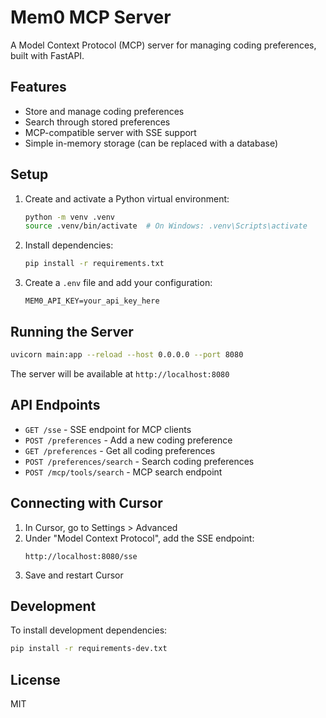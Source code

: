 # Mem0 MCP Server

A Model Context Protocol (MCP) server for managing coding preferences, built with FastAPI.

## Features

- Store and manage coding preferences
- Search through stored preferences
- MCP-compatible server with SSE support
- Simple in-memory storage (can be replaced with a database)

## Setup

1. Create and activate a Python virtual environment:
   ```bash
   python -m venv .venv
   source .venv/bin/activate  # On Windows: .venv\Scripts\activate
   ```

2. Install dependencies:
   ```bash
   pip install -r requirements.txt
   ```

3. Create a `.env` file and add your configuration:
   ```env
   MEM0_API_KEY=your_api_key_here
   ```

## Running the Server

```bash
uvicorn main:app --reload --host 0.0.0.0 --port 8080
```

The server will be available at `http://localhost:8080`

## API Endpoints

- `GET /sse` - SSE endpoint for MCP clients
- `POST /preferences` - Add a new coding preference
- `GET /preferences` - Get all coding preferences
- `POST /preferences/search` - Search coding preferences
- `POST /mcp/tools/search` - MCP search endpoint

## Connecting with Cursor

1. In Cursor, go to Settings > Advanced
2. Under "Model Context Protocol", add the SSE endpoint:
   ```
   http://localhost:8080/sse
   ```
3. Save and restart Cursor

## Development

To install development dependencies:

```bash
pip install -r requirements-dev.txt
```

## License

MIT
